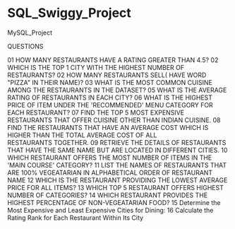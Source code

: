 # SQL_Swiggy_Project
MySQL_Project

QUESTIONS

01 HOW MANY RESTAURANTS HAVE A RATING GREATER THAN 4.5?
02 WHICH IS THE TOP 1 CITY WITH THE HIGHEST NUMBER OF RESTAURANTS?
02 HOW MANY RESTAURANTS SELL( HAVE WORD "PIZZA" IN THEIR NAME)?
03 WHAT IS THE MOST COMMON CUISINE AMONG THE RESTAURANTS IN THE DATASET?
05 WHAT IS THE AVERAGE RATING OF RESTAURANTS IN EACH CITY?
06 WHAT IS THE HIGHEST PRICE OF ITEM UNDER THE 'RECOMMENDED' MENU CATEGORY FOR EACH RESTAURANT?
07 FIND THE TOP 5 MOST EXPENSIVE RESTAURANTS THAT OFFER CUISINE OTHER THAN INDIAN CUISINE. 
08 FIND THE RESTAURANTS THAT HAVE AN AVERAGE COST WHICH IS HIGHER THAN THE TOTAL AVERAGE COST OF ALL    
   RESTAURANTS TOGETHER.
09 RETRIEVE THE DETAILS OF RESTAURANTS THAT HAVE THE SAME NAME BUT ARE LOCATED IN DIFFERENT CITIES.
10 WHICH RESTAURANT OFFERS THE MOST NUMBER OF ITEMS IN THE 'MAIN COURSE' CATEGORY?
11 LIST THE NAMES OF RESTAURANTS THAT ARE 100% VEGEATARIAN IN ALPHABETICAL ORDER OF RESTAURANT NAME
12 WHICH IS THE RESTAURANT PROVIDING THE LOWEST AVERAGE PRICE FOR ALL ITEMS?
13 WHICH TOP 5 RESTAURANT OFFERS HIGHEST NUMBER OF CATEGORIES?
14 WHICH RESTAURANT PROVIDES THE HIGHEST PERCENTAGE OF NON-VEGEATARIAN FOOD?
15 Determine the Most Expensive and Least Expensive Cities for Dining:
16 Calculate the Rating Rank for Each Restaurant Within Its City
